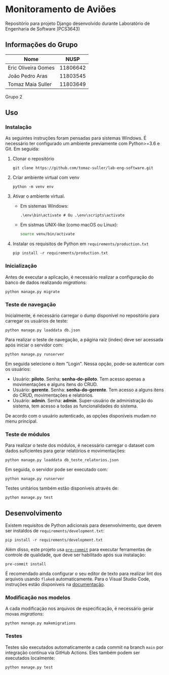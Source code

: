 # Monitoramento de Aviões
Repositório para projeto Django desenvolvido durante Laboratório de Engenharia de Software (PCS3643)

## Informações do Grupo

| Nome                  | NUSP      |
|-----------------------|-----------|
| Eric Oliveira Gomes   | 11806642  |
| João Pedro Aras       | 11803545  |
| Tomaz Maia Suller     | 11803649  |

Grupo 2

## Uso

### Instalação
As seguintes instruções foram pensadas para sistemas Windows.
É necessário ter configurado um ambiente previamente com Python>=3.6 e Git.
Em seguida:

1. Clonar o repositório
    ```
    git clone https://github.com/tomaz-suller/lab-eng-software.git
    ```
2. Criar ambiente virtual com venv
    ```
    python -m venv env
    ```
3. Ativar o ambiente virtual.

    * Em sistemas Windows:
        ```
        .\env\bin\activate # Ou .\env\scripts\activate
        ```

    * Em sistmas UNIX-like (como macOS ou Linux):
        ```bash
        source venv/bin/activate
        ```

4. Instalar os requisitos de Python em `requirements/production.txt`
    ```
    pip install -r requirements/production.txt
    ```

### Inicialização
Antes de executar a aplicação, é necessário realizar a configuração do banco de dados realizando _migrations_:
```
python manage.py migrate
```

### Teste de navegação
Inicialmente, é necessário carregar o dump disponível no repositório para carregar os usuários de teste:
```
python manage.py loaddata db.json
```

Para realizar o teste de navegação, a página raíz (index) deve ser acessada após iniciar o servidor com:
```
python manage.py runserver
```

Em seguida selecione o item "Login". Nessa opção, pode-se autenticar com os usuários:
- Usuário: **piloto**. Senha: **senha-do-piloto**. Tem acesso apenas a movimentações e alguns itens do CRUD.
- Usuário: **gerente**. Senha: **senha-do-gerente**. Tem acesso a alguns itens do CRUD, movimentações e relatórios.
- Usuário: **admin**. Senha: **admin**. Super-usuário de administração do sistema, tem acesso a todas as funcionalidades do sistema.

De acordo com o usuário autenticado, as opções disponíveis mudam no menu principal.

### Teste de módulos
Para realizar o teste dos módulos, é necessário carregar o dataset com dados suficientes para gerar relatórios e movimentações:
```
python manage.py loaddata db_teste_relatorios.json
```
Em seguida, o servidor pode ser executado com:
```
python manage.py runserver
```
Testes unitários também estão disponíveis através de:
```
python manage.py test
```

## Desenvolvimento
Existem requisitos de Python adicionais para desenvolvimento, que devem ser instaldos de `requirements/development.txt`:
```
pip install -r requirements/development.txt
```

Além disso, este projeto usa [`pre-commit`](https://pre-commit.com/) para executar ferramentas de controle de qualidade, que deve ser habilitado após sua instalação:
```
pre-commit install
```

É recomendado ainda configurar o seu editor de texto para realizar lint dos arquivos usando `flake8` automaticamente. Para o Visual Studio Code, instruções estão disponíveis na [documentação](https://code.visualstudio.com/docs/python/linting#_flake8).

### Modificação nos modelos
A cada modificação nos arquivos de especificação, é necessário gerar movas _migrations_:
```
python manage.py makemigrations
```

### Testes
Testes são executados automaticamente a cada commit na branch `main` por integração contínua via GitHub Actions.
Eles também podem ser executados localmente:
```
python manage.py test
```
